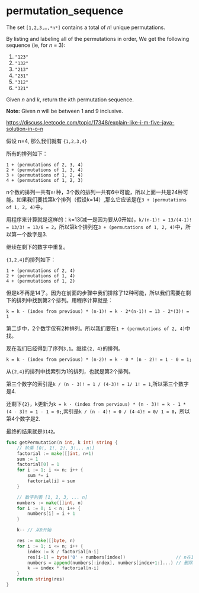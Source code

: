 # permutation_sequence

The set `[1,2,3,…,*n*]` contains a total of *n*! unique permutations.

By listing and labeling all of the permutations in order,
We get the following sequence (ie, for *n* = 3):

1. `"123"`
2. `"132"`
3. `"213"`
4. `"231"`
5. `"312"`
6. `"321"`

Given *n* and *k*, return the *k*th permutation sequence.

**Note:** Given *n* will be between 1 and 9 inclusive.



<https://discuss.leetcode.com/topic/17348/explain-like-i-m-five-java-solution-in-o-n>



假设 n=4, 那么我们就有 `{1,2,3,4}`

所有的排列如下：

```
1 + (permutations of 2, 3, 4)
2 + (permutations of 1, 3, 4)
3 + (permutations of 1, 2, 4)
4 + (permutations of 1, 2, 3)
```

n个数的排列一共有`n!`种，3个数的排列一共有6中可能，所以上面一共是24种可能。如果我们要找第k个排列（假设k=14）,那么它应该是在`3 + (permutations of 1, 2, 4)`中。

用程序来计算就是这样的：k=13(减一是因为要从0开始)，`k/(n-1)! = 13/(4-1)! = 13/3! = 13/6 = 2`，所以第k个排列在`3 + (permutations of 1, 2, 4)`中，所以第一个数字是3.

继续在剩下的数字中重复。

`{1,2,4}`的排列如下：

```
1 + (permutations of 2, 4)
2 + (permutations of 1, 4)
4 + (permutations of 1, 2)
```

但是k不再是14了。因为在前面的步骤中我们排除了12种可能，所以我们需要在剩下的排列中找到第2个排列。用程序计算就是：

```
k = k - (index from previous) * (n-1)! = k - 2*(n-1)! = 13 - 2*(3)! = 1
```

第二步中，2个数字仅有2种排列。所以我们要在`1 + (permutations of 2, 4)`中找。

现在我们已经得到了序列`3,1`。继续`{2, 4}`的排列。

```
k = k - (index from pervious) * (n-2)! = k - 0 * (n - 2)! = 1 - 0 = 1;
```

从`{2,4}`的排列中找索引为1的排列，也就是第2个排列。

第三个数字的索引是`k / (n - 3)! = 1 / (4-3)! = 1/ 1! = 1`,所以第三个数字是4.

还剩下`{2}`，k更新为`k = k - (index from pervious) * (n - 3)! = k - 1 * (4 - 3)! = 1 - 1 = 0;`,索引是`k / (n - 4)! = 0 / (4-4)! = 0/ 1 = 0`，所以第4个数字是2.

最终的结果就是`3142`。



```go
func getPermutation(n int, k int) string {
	// 阶乘 [0!, 1!, 2!, 3!... n!]
	factorial := make([]int, n+1)
	sum := 1
	factorial[0] = 1
	for i := 1; i <= n; i++ {
		sum *= i
		factorial[i] = sum
	}

	// 数字列表 [1, 2, 3, ... n]
	numbers := make([]int, n)
	for i := 0; i < n; i++ {
		numbers[i] = i + 1
	}

	k-- // 从0开始

	res := make([]byte, n)
	for i := 1; i <= n; i++ {
		index := k / factorial[n-i]
		res[i-1] = byte('0' + numbers[index])                   // n在1-9之间
		numbers = append(numbers[:index], numbers[index+1:]...) // 删除被选中的数字
		k -= index * factorial[n-i]
	}
	return string(res)
}
```




